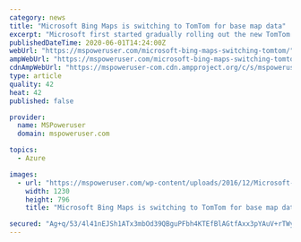 ```yaml
---
category: news
title: "Microsoft Bing Maps is switching to TomTom for base map data"
excerpt: "Microsoft first started gradually rolling out the new TomTom base map data to Bing.com users and Microsoft first party products in March 2020. From today, Microsoft is transitioning the data for Bing Maps Platform."
publishedDateTime: 2020-06-01T14:24:00Z
webUrl: "https://mspoweruser.com/microsoft-bing-maps-switching-tomtom/"
ampWebUrl: "https://mspoweruser.com/microsoft-bing-maps-switching-tomtom/amp/"
cdnAmpWebUrl: "https://mspoweruser-com.cdn.ampproject.org/c/s/mspoweruser.com/microsoft-bing-maps-switching-tomtom/amp/"
type: article
quality: 42
heat: 42
published: false

provider:
  name: MSPoweruser
  domain: mspoweruser.com

topics:
  - Azure

images:
  - url: "https://mspoweruser.com/wp-content/uploads/2016/12/Microsoft-Tom-Tom.jpg"
    width: 1230
    height: 796
    title: "Microsoft Bing Maps is switching to TomTom for base map data"

secured: "Ag+q/53/4l41nEJSh1ATx3mbOd39QBguPFbh4KTEfBlAGtfAxx3pYAuV+rTWydNMzl4lFJMtmBttErd2slKnTs6CWWvW4ubeRV6IeCsC9TtWquNHykjFMxydF6kNycodeZDpGz3JGonpxrFxWRmnGQg0mbiCO1ep6PbcXAntfMsZ6EJ8gjT52SNC3RSL9eVtrwTu+4fGkIQ4nzdI/cj0lcmWCdzdZAMOnOT/G+Z4WRuQC56qMCP+congpPi3ikdUYhkHuQcdLYvKlrLdXs31dD2qDeeCiuXF773oFzVbfwKWBtGzc4r7ZSoASObFkt/zrzaElOaOOVM3VBha9pNlnI6o/kOlgGlhAuznISH2Mwhy8J0KsiAOlj2n7wGHFls/XTps4kkDcGPNGB3wanyJpAEVmd1/1hxVZp47FUf1Whdb3/cWL9MDf5xCqxfikXWL/EAblhM6mukWarfBSS3sVYZtc6aTGAPspRZ6aJQaHxo=;4Cy/H6MR9XHD/lDr5+Bwfw=="
---
```


